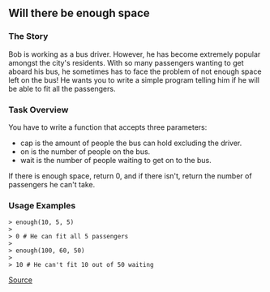 ## Will there be enough space

### The Story

Bob is working as a bus driver. However, he has become extremely popular amongst the city's residents. With so many passengers wanting to get aboard his bus, he sometimes has to face the problem of not enough space left on the bus! He wants you to write a simple program telling him if he will be able to fit all the passengers.

### Task Overview

You have to write a function that accepts three parameters:

* cap is the amount of people the bus can hold excluding the driver.
* on is the number of people on the bus.
* wait is the number of people waiting to get on to the bus.

If there is enough space, return 0, and if there isn't, return the number of passengers he can't take.

### Usage Examples

```text
> enough(10, 5, 5)
>
> 0 # He can fit all 5 passengers
>
> enough(100, 60, 50)
>
> 10 # He can't fit 10 out of 50 waiting
```

[Source](https://www.codewars.com/kata/5875b200d520904a04000003/train/python)